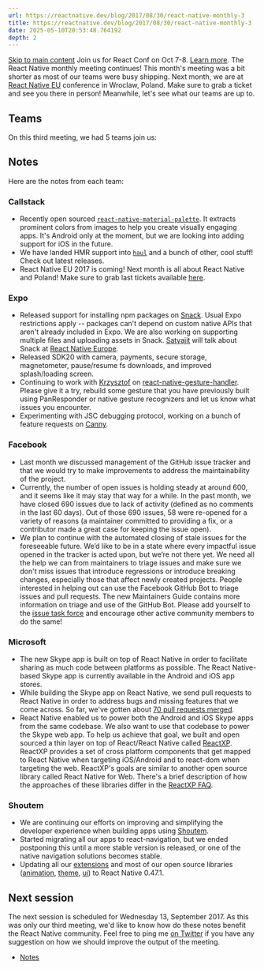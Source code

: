 ```yaml
---
url: https://reactnative.dev/blog/2017/08/30/react-native-monthly-3
title: https://reactnative.dev/blog/2017/08/30/react-native-monthly-3
date: 2025-05-10T20:53:48.764192
depth: 2
---
```


[Skip to main content](https://reactnative.dev/blog/2017/08/30/react-native-monthly-3#__docusaurus_skipToContent_fallback)
Join us for React Conf on Oct 7-8. [Learn more](https://conf.react.dev).
The React Native monthly meeting continues! This month's meeting was a bit shorter as most of our teams were busy shipping. Next month, we are at [React Native EU](https://react-native.eu/) conference in Wroclaw, Poland. Make sure to grab a ticket and see you there in person! Meanwhile, let's see what our teams are up to.
## Teams[​](https://reactnative.dev/blog/2017/08/30/react-native-monthly-3#teams "Direct link to Teams")
On this third meeting, we had 5 teams join us:


## Notes[​](https://reactnative.dev/blog/2017/08/30/react-native-monthly-3#notes "Direct link to Notes")
Here are the notes from each team:
### Callstack[​](https://reactnative.dev/blog/2017/08/30/react-native-monthly-3#callstack "Direct link to Callstack")
  * Recently open sourced [`react-native-material-palette`](https://github.com/callstack-io/react-native-material-palette). It extracts prominent colors from images to help you create visually engaging apps. It's Android only at the moment, but we are looking into adding support for iOS in the future.
  * We have landed HMR support into [`haul`](https://github.com/callstack-io/haul) and a bunch of other, cool stuff! Check out latest releases.
  * React Native EU 2017 is coming! Next month is all about React Native and Poland! Make sure to grab last tickets available [here](https://react-native.eu/).


### Expo[​](https://reactnative.dev/blog/2017/08/30/react-native-monthly-3#expo "Direct link to Expo")
  * Released support for installing npm packages on [Snack](https://snack.expo.io). Usual Expo restrictions apply -- packages can't depend on custom native APIs that aren't already included in Expo. We are also working on supporting multiple files and uploading assets in Snack. [Satyajit](https://github.com/satya164) will talk about Snack at [React Native Europe](https://react-native.eu/).
  * Released SDK20 with camera, payments, secure storage, magnetometer, pause/resume fs downloads, and improved splash/loading screen.
  * Continuing to work with [Krzysztof](https://github.com/kmagiera) on [react-native-gesture-handler](https://github.com/kmagiera/react-native-gesture-handler). Please give it a try, rebuild some gesture that you have previously built using PanResponder or native gesture recognizers and let us know what issues you encounter.
  * Experimenting with JSC debugging protocol, working on a bunch of feature requests on [Canny](https://expo.canny.io/feature-requests).


### Facebook[​](https://reactnative.dev/blog/2017/08/30/react-native-monthly-3#facebook "Direct link to Facebook")
  * Last month we discussed management of the GitHub issue tracker and that we would try to make improvements to address the maintainability of the project.
  * Currently, the number of open issues is holding steady at around 600, and it seems like it may stay that way for a while. In the past month, we have closed 690 issues due to lack of activity (defined as no comments in the last 60 days). Out of those 690 issues, 58 were re-opened for a variety of reasons (a maintainer committed to providing a fix, or a contributor made a great case for keeping the issue open).
  * We plan to continue with the automated closing of stale issues for the foreseeable future. We’d like to be in a state where every impactful issue opened in the tracker is acted upon, but we’re not there yet. We need all the help we can from maintainers to triage issues and make sure we don't miss issues that introduce regressions or introduce breaking changes, especially those that affect newly created projects. People interested in helping out can use the Facebook GitHub Bot to triage issues and pull requests. The new Maintainers Guide contains more information on triage and use of the GitHub Bot. Please add yourself to the [issue task force](https://github.com/facebook/react-native/blob/master/bots/IssueCommands.txt) and encourage other active community members to do the same!


### Microsoft[​](https://reactnative.dev/blog/2017/08/30/react-native-monthly-3#microsoft "Direct link to Microsoft")
  * The new Skype app is built on top of React Native in order to facilitate sharing as much code between platforms as possible. The React Native-based Skype app is currently available in the Android and iOS app stores.
  * While building the Skype app on React Native, we send pull requests to React Native in order to address bugs and missing features that we come across. So far, we've gotten about [70 pull requests merged](https://github.com/facebook/react-native/pulls?utf8=%E2%9C%93&q=is%3Apr%20author%3Arigdern%20).
  * React Native enabled us to power both the Android and iOS Skype apps from the same codebase. We also want to use that codebase to power the Skype web app. To help us achieve that goal, we built and open sourced a thin layer on top of React/React Native called [ReactXP](https://microsoft.github.io/reactxp/blog/2017/04/06/introducing-reactxp.html). ReactXP provides a set of cross platform components that get mapped to React Native when targeting iOS/Android and to react-dom when targeting the web. ReactXP's goals are similar to another open source library called React Native for Web. There's a brief description of how the approaches of these libraries differ in the [ReactXP FAQ](https://microsoft.github.io/reactxp/docs/faq.html).


### Shoutem[​](https://reactnative.dev/blog/2017/08/30/react-native-monthly-3#shoutem "Direct link to Shoutem")
  * We are continuing our efforts on improving and simplifying the developer experience when building apps using [Shoutem](https://shoutem.github.io/).
  * Started migrating all our apps to react-navigation, but we ended postponing this until a more stable version is released, or one of the native navigation solutions becomes stable.
  * Updating all our [extensions](https://github.com/shoutem/extensions) and most of our open source libraries ([animation](https://github.com/shoutem/animation), [theme](https://github.com/shoutem/theme), [ui](https://github.com/shoutem/ui)) to React Native 0.47.1.


## Next session[​](https://reactnative.dev/blog/2017/08/30/react-native-monthly-3#next-session "Direct link to Next session")
The next session is scheduled for Wednesday 13, September 2017. As this was only our third meeting, we'd like to know how do these notes benefit the React Native community. Feel free to ping me [on Twitter](https://twitter.com/grabbou) if you have any suggestion on how we should improve the output of the meeting.
  * [Notes](https://reactnative.dev/blog/2017/08/30/react-native-monthly-3#notes)



